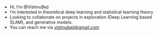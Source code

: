 -  Hi, I’m @VishnuBeji
-  I’m interested in theoretical deep learning and statistical learning theory
-  Looking to collaborate on projects in exploration (Deep Learning based SLAM), and generative models.
-  You can reach me via vishnubeji@gmail.com

<!---
VishnuBeji/VishnuBeji is a ✨ special ✨ repository because its `README.md` (this file) appears on your GitHub profile.
You can click the Preview link to take a look at your changes.
--->
